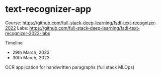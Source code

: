 # text-recognizer-app 

Course: https://github.com/full-stack-deep-learning/fsdl-text-recognizer-2022
Labs: https://github.com/full-stack-deep-learning/fsdl-text-recognizer-2022-labs

Timeline
- 29th March, 2023
- 30th March, 2023

OCR application for handwritten paragraphs (full stack MLOps)
